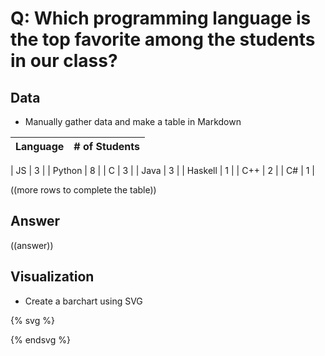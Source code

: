 # Q: Which programming language is the top favorite among the students in our class?

## Data

* Manually gather data and make a table in Markdown


| Language | # of Students |
| -- | -- |

| JS | 3 |
| Python | 8 | 
| C | 3 | 
| Java | 3 | 
| Haskell | 1 | 
| C++ | 2 | 
| C# | 1 | 

((more rows to complete the table))

## Answer

((answer))

## Visualization

* Create a barchart using SVG

{% svg %}

<!-- extend this into a barchart -->
<rect x="0" width="20" height="100" style="fill:rgb(0,0,255);stroke-width:3;stroke:rgb(0,0,0)" />
<rect x="30" width="20" height="50" style="fill:rgb(0,0,255);stroke-width:3;stroke:rgb(0,0,0)" />
<rect x="60" width="100" height="50" style="fill:rgb(0,0,255);stroke-width:3;stroke:rgb(0,0,0)" />

{% endsvg %}
